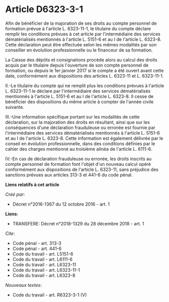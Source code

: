 # Article D6323-3-1

Afin de bénéficier de la majoration de ses droits au compte personnel de formation prévue à l'article L. 6323-11-1, le
titulaire du compte déclare remplir les conditions prévues à cet article par l'intermédiaire des services dématérialisés
mentionnés à l'article L. 5151-6 et au I de l'article L. 6323-8. Cette déclaration peut être effectuée selon les mêmes
modalités par son conseiller en évolution professionnelle ou le financeur de sa formation. 

La Caisse des dépôts et consignations procède alors au calcul des droits acquis par le titulaire depuis l'ouverture de son
compte personnel de formation, ou depuis le 1er janvier 2017 si le compte a été ouvert avant cette date, conformément aux
dispositions des articles L. 6323-11 et L. 6323-11-1. 

II.-Le titulaire du compte qui ne remplit plus les conditions prévues à l'article L. 6323-11-1 le déclare par l'intermédiaire
des services dématérialisés mentionnés à l'article L. 5151-6 et au I de l'article L. 6323-8. Il cesse de bénéficier des
dispositions du même article à compter de l'année civile suivante. 

III.-Une information spécifique portant sur les modalités de cette déclaration, sur la majoration des droits en résultant,
ainsi que sur les conséquences d'une déclaration frauduleuse ou erronée est fournie par l'intermédiaire des services
dématérialisés mentionnés à l'article L. 5151-6 et au I de l'article L. 6323-8. Cette information est également délivrée par
le conseil en évolution professionnelle, dans des conditions définies par le cahier des charges mentionné au troisième alinéa
de l'article L. 6111-6. 

IV.-En cas de déclaration frauduleuse ou erronée, les droits inscrits au compte personnel de formation font l'objet d'un
nouveau calcul opéré conformément aux dispositions de l'article L. 6323-11, sans préjudice des sanctions prévues aux articles
313-3 et 441-6 du code pénal.

**Liens relatifs à cet article**

_Créé par_:

  - Décret n°2016-1367 du 12 octobre 2016 - art. 1

**Liens**:

  - TRANSFERE: Décret n°2018-1329 du 28 décembre 2018 - art. 1

_Cite_:

  - Code pénal - art. 313-3
  - Code pénal - art. 441-6
  - Code du travail - art. L5151-6
  - Code du travail - art. L6111-6
  - Code du travail - art. L6323-11
  - Code du travail - art. L6323-11-1
  - Code du travail - art. L6323-8

_Nouveaux textes_:

  - Code du travail - art. R6323-3-1 (V)
